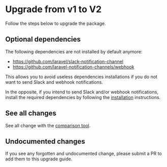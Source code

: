 # Upgrade from v1 to V2

Follow the steps below to upgrade the package.

## Optional dependencies

The following dependencies are not installed by default anymore:
* https://github.com/laravel/slack-notification-channel
* https://github.com/laravel-notification-channels/webhook

This allows you to avoid useless dependencies installations if you do not want to send Slack and webhook notifications.

In the opposite, if you intend to send Slack and/or webhook notifications, install the required dependencies by following the [installation](../../README.md#installation) instructions.

## See all changes

See all change with the [comparison tool](https://github.com/Okipa/laravel-table/compare/1.5.0...2.0.0).

## Undocumented changes

If you see any forgotten and undocumented change, please submit a PR to add them to this upgrade guide.
